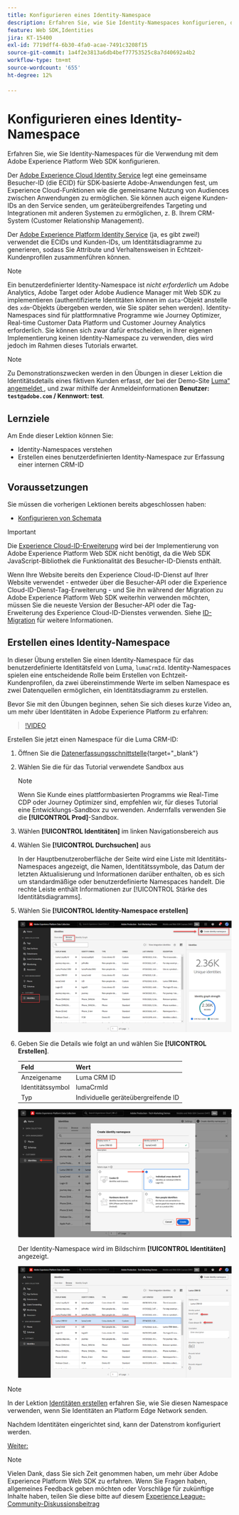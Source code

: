```yaml
---
title: Konfigurieren eines Identity-Namespace
description: Erfahren Sie, wie Sie Identity-Namespaces konfigurieren, die mit Adobe Experience Platform Web SDK verwendet werden sollen. Diese Lektion ist Teil des Tutorials „Implementieren von Adobe Experience Cloud mit Web SDK“.
feature: Web SDK,Identities
jira: KT-15400
exl-id: 7719dff4-6b30-4fa0-acae-7491c3208f15
source-git-commit: 1a4f2e3813a6db4bef77753525c8a7d40692a4b2
workflow-type: tm+mt
source-wordcount: '655'
ht-degree: 12%

---
```


# Konfigurieren eines Identity-Namespace

Erfahren Sie, wie Sie Identity-Namespaces für die Verwendung mit dem Adobe Experience Platform Web SDK konfigurieren.

Der [Adobe Experience Cloud Identity Service](https://experienceleague.adobe.com/de/docs/id-service/using/home) legt eine gemeinsame Besucher-ID (die ECID) für SDK-basierte Adobe-Anwendungen fest, um Experience Cloud-Funktionen wie die gemeinsame Nutzung von Audiences zwischen Anwendungen zu ermöglichen. Sie können auch eigene Kunden-IDs an den Service senden, um geräteübergreifendes Targeting und Integrationen mit anderen Systemen zu ermöglichen, z. B. Ihrem CRM-System (Customer Relationship Management).

Der [Adobe Experience Platform Identity Service](https://experienceleague.adobe.com/en/docs/experience-platform/identity/home) (ja, es gibt zwei!) verwendet die ECIDs und Kunden-IDs, um Identitätsdiagramme zu generieren, sodass Sie Attribute und Verhaltensweisen in Echtzeit-Kundenprofilen zusammenführen können.

>[!NOTE]
>
>Ein benutzerdefinierter Identity-Namespace ist _nicht erforderlich_ um Adobe Analytics, Adobe Target oder Adobe Audience Manager mit Web SDK zu implementieren (authentifizierte Identitäten können im `data`-Objekt anstelle des `xdm`-Objekts übergeben werden, wie Sie später sehen werden). Identity-Namespaces sind für plattformnative Programme wie Journey Optimizer, Real-time Customer Data Platform und Customer Journey Analytics erforderlich. Sie können sich zwar dafür entscheiden, in Ihrer eigenen Implementierung keinen Identity-Namespace zu verwenden, dies wird jedoch im Rahmen dieses Tutorials erwartet.

>[!NOTE]
>
> Zu Demonstrationszwecken werden in den Übungen in dieser Lektion die Identitätsdetails eines fiktiven Kunden erfasst, der bei der Demo-Site [Luma“ angemeldet ](https://luma.enablementadobe.com/content/luma/us/en.html), und zwar mithilfe der Anmeldeinformationen **Benutzer: `test@adobe.com` / Kennwort: test**.

## Lernziele

Am Ende dieser Lektion können Sie:

* Identity-Namespaces verstehen
* Erstellen eines benutzerdefinierten Identity-Namespace zur Erfassung einer internen CRM-ID


## Voraussetzungen

Sie müssen die vorherigen Lektionen bereits abgeschlossen haben:

* [Konfigurieren von Schemata](configure-schemas.md)

>[!IMPORTANT]
>
>Die [Experience Cloud-ID-Erweiterung](https://exchange.adobe.com/apps/ec/100160/adobe-experience-cloud-id-launch-extension) wird bei der Implementierung von Adobe Experience Platform Web SDK nicht benötigt, da die Web SDK JavaScript-Bibliothek die Funktionalität des Besucher-ID-Diensts enthält.
>
> Wenn Ihre Website bereits den Experience Cloud-ID-Dienst auf Ihrer Website verwendet - entweder über die Besucher-API oder die Experience Cloud-ID-Dienst-Tag-Erweiterung - und Sie ihn während der Migration zu Adobe Experience Platform Web SDK weiterhin verwenden möchten, müssen Sie die neueste Version der Besucher-API oder die Tag-Erweiterung des Experience Cloud-ID-Dienstes verwenden. Siehe [ID-Migration](https://experienceleague.adobe.com/en/docs/experience-platform/edge/identity/overview) für weitere Informationen.

## Erstellen eines Identity-Namespace

In dieser Übung erstellen Sie einen Identity-Namespace für das benutzerdefinierte Identitätsfeld von Luma, `lumaCrmId`. Identity-Namespaces spielen eine entscheidende Rolle beim Erstellen von Echtzeit-Kundenprofilen, da zwei übereinstimmende Werte im selben Namespace es zwei Datenquellen ermöglichen, ein Identitätsdiagramm zu erstellen.

Bevor Sie mit den Übungen beginnen, sehen Sie sich dieses kurze Video an, um mehr über Identitäten in Adobe Experience Platform zu erfahren:

>[!VIDEO](https://video.tv.adobe.com/v/27841?learn=on)

Erstellen Sie jetzt einen Namespace für die Luma CRM-ID:

1. Öffnen Sie die [Datenerfassungsschnittstelle](https://launch.adobe.com/){target="_blank"}
1. Wählen Sie die für das Tutorial verwendete Sandbox aus

   >[!NOTE]
   >
   >Wenn Sie Kunde eines plattformbasierten Programms wie Real-Time CDP oder Journey Optimizer sind, empfehlen wir, für dieses Tutorial eine Entwicklungs-Sandbox zu verwenden. Andernfalls verwenden Sie die **[!UICONTROL Prod]**-Sandbox.

1. Wählen **[!UICONTROL Identitäten]** im linken Navigationsbereich aus
1. Wählen Sie **[!UICONTROL Durchsuchen]** aus

   In der Hauptbenutzeroberfläche der Seite wird eine Liste mit Identitäts-Namespaces angezeigt, die Namen, Identitätssymbole, das Datum der letzten Aktualisierung und Informationen darüber enthalten, ob es sich um standardmäßige oder benutzerdefinierte Namespaces handelt. Die rechte Leiste enthält Informationen zur [!UICONTROL Stärke des Identitätsdiagramms].

1. Wählen Sie **[!UICONTROL Identity-Namespace erstellen]**

   ![Anzeigen von Identitäten](assets/configure-identities-screen.png)

1. Geben Sie die Details wie folgt an und wählen Sie **[!UICONTROL Erstellen]**.

   | Feld | Wert |
   |---------------|-----------|
   | Anzeigename | Luma CRM ID |
   | Identitätssymbol | lumaCrmId |
   | Typ | Individuelle geräteübergreifende ID |


   ![Erstellen von Namespaces](assets/identities-create-namespace.png)


   Der Identity-Namespace wird im Bildschirm **[!UICONTROL Identitäten]** angezeigt.

   ![Erstellen von Namespaces](assets/configure-identities-namespace-lumaCrmId.png)


>[!NOTE]
>
> In der Lektion [Identitäten erstellen](create-identities.md) erfahren Sie, wie Sie diesen Namespace verwenden, wenn Sie Identitäten an Platform Edge Network senden.

Nachdem Identitäten eingerichtet sind, kann der Datenstrom konfiguriert werden.

[Weiter: ](configure-datastream.md)

>[!NOTE]
>
>Vielen Dank, dass Sie sich Zeit genommen haben, um mehr über Adobe Experience Platform Web SDK zu erfahren. Wenn Sie Fragen haben, allgemeines Feedback geben möchten oder Vorschläge für zukünftige Inhalte haben, teilen Sie diese bitte auf diesem [Experience League-Community-Diskussionsbeitrag](https://experienceleaguecommunities.adobe.com/t5/adobe-experience-platform-data/tutorial-discussion-implement-adobe-experience-cloud-with-web/td-p/444996)
